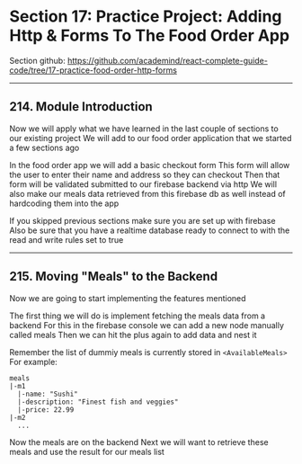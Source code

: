 # Section 17: Practice Project: Adding Http & Forms To The Food Order App
Section github: https://github.com/academind/react-complete-guide-code/tree/17-practice-food-order-http-forms
___
## 214. Module Introduction
Now we will apply what we have learned in the last couple of sections to our existing project
We will add to our food order application that we started a few sections ago

In the food order app we will add a basic checkout form
This form will allow the user to enter their name and address so they can checkout
Then that form will be validated submitted to our firebase backend via http
We will also make our meals data retrieved from this firebase db as well instead of hardcoding them into the app

If you skipped previous sections make sure you are set up with firebase
Also be sure that you have a realtime database ready to connect to with the read and write rules set to true



___
## 215. Moving "Meals" to the Backend
Now we are going to start implementing the features mentioned

The first thing we will do is implement fetching the meals data from a backend
For this in the firebase console we can add a new node manually called meals
Then we can hit the plus again to add data and nest it

Remember the list of dummiy meals is currently stored in `<AvailableMeals>`
For example:
```
meals
|-m1
  |-name: "Sushi"
  |-description: "Finest fish and veggies"
  |-price: 22.99
|-m2
  ...
```

Now the meals are on the backend
Next we will want to retrieve these meals and use the result for our meals list
